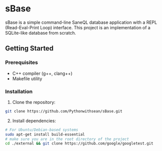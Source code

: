 # sBase

sBase is a simple command-line SaneQL database application with a REPL (Read-Eval-Print Loop) interface. This project is an implementation of a SQLite-like database from scratch.

## Getting Started

### Prerequisites

- C++ compiler (g++, clang++)
- Makefile utility

### Installation

1. Clone the repository:

```sh
git clone https://github.com/Pythonwithsean/sBase.git
```

2. Install dependencies:

```sh
# For Ubuntu/Debian-based systems
sudo apt-get install build-essential
# make sure you are in the root directory of the project
cd ./external && git clone https://github.com/google/googletest.git
```
